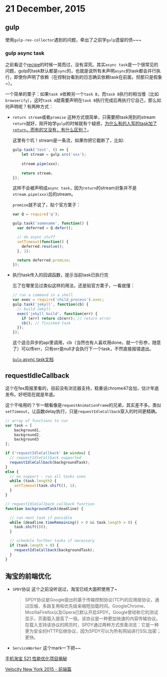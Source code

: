 # 21 December, 2015

## gulp
使用`gulp-rev-collector`遇到的问题，牵出了之前学`gulp`遗留的债~~~

### gulp async task
之前看这个[recipe](https://github.com/gulpjs/gulp/blob/master/docs/recipes/running-tasks-in-series.md)的时候一晃而过，没有深究。其实`async task`是一个很常见的问题，gulp的task默认都是`sync`的，也就是说所有未声明`async`的task都会并行执行，即使你声明了依赖（在控制台看到的日志确实依赖task在前面，但那只是假象~）。

一个简单的栗子：如果`task A`依赖另一个`task B`，而`task B`执行的相当慢（比如`browserify`），这时`task A`就需要声明在`task B`执行完成后再执行它自己，那么如何声明呢？有两种方式：

- `return stream`或者`promise`
	这种方式很简单，只需要把task用到的stream `return`就好，刚开始学`gulp`的时候就有个疑惑，[为什么有的人写的task加了`return`，而有的又没有，有什么区别？](http://stackoverflow.com/questions/21699146/gulp-js-task-return-on-src)。
	
	这里有个坑！stream是一条流，如果你把它截断了，比如:
	
	```js
	gulp.task('test', () => {
		let stream = gulp.src('xxx');
		
		stream.pipe(xxx);
		
		return stream;
	});
	```
	这样不会被声明成`async task`，因为`return`的stream对象并不是`stream.pipe(xxx)`后的stream。
	
	`promise`就不说了，贴个官方栗子：
	
	```js
	var Q = require('q');

	gulp.task('somename', function() {
	  var deferred = Q.defer();
	
	  // do async stuff
	  setTimeout(function() {
	    deferred.resolve();
	  }, 1);
	
	  return deferred.promise;
	});
	```
- 执行task传入的回调函数，提示当前task已执行完

	忘了在哪里见过类似这样的用法，还是贴官方栗子，一看就懂：
	
	```js
	// run a command in a shell
	var exec = require('child_process').exec;
	gulp.task('jekyll', function(cb) {
	  // build Jekyll
	  exec('jekyll build', function(err) {
	    if (err) return cb(err); // return error
	    cb(); // finished task
	  });
	});
	```
	这个适合异步的api里调用，cb（当然也有人喜欢用done，就一个形参，随意了）可以传err，只有err是null才会执行下一个task，不然直接报错退出。
	
	[`Gulp` async task文档](https://github.com/gulpjs/gulp/blob/master/docs/API.md#async-task-support)

## requestIdleCallback

这个在fex周报里看的，目前没有浏览器支持，稳重说chrome47会加，估计年底发布。好吧现在就是年底。

这个干啥用的？乍一眼看像是`requestAnimationFrame`的兄弟，其实差不多。类似`setTimeout`，让函数delay执行，只是`requestIdleCallback`穿入的时间更精确。

```js
// array of functions to run
var task = [
	background1,
	background2,
	background3
];

if ('requestIdleCallback' in window) {
  // requestIdleCallback supported
  requestIdleCallback(backgroundTask);
}
else {
  // no support - run all tasks soon
  while (task.length) {
  	setTimeout(task.shift(), 1);
  }
}

// requestIdleCallback callback function
function backgroundTask(deadline) {

  // run next task if possible
  while (deadline.timeRemaining() > 0 && task.length > 0) {
  	task.shift()();
  }

  // schedule further tasks if necessary
  if (task.length > 0) {
    requestIdleCallback(backgroundTask);
  }
}
```

## 淘宝的前端优化

- `SPDY`协议 这个之前没听说过，淘宝已经大面积使用了~

	> SPDY协议是Google提出的基于传输控制协议(TCP)的应用层协议，通过压缩、多路复用和优先级来缩短加载时间。GoogleChrome、MozillaFirefox以及Opera已默认开启SPDY。Google曾经称它的测试显示，页面载入提高了一倍。该协议是一种更加快速的内容传输协议。
在载入支持该协议的网页时，SPDY通过两种方式改善浏览：它是一种更为安全的HTTP后继协议，因为SPDY可以为所有网站进行SSL加密；更快。

- `ServiceWorker` 这个mark一下把~~

[手机淘宝 521 性能优化项目揭秘](http://mp.weixin.qq.com/s?__biz=MjM5MDE0Mjc4MA==&mid=401554928&idx=1&sn=abde4233ad87b6c7fb2e797b1902f5b6&scene=2&srcid=1206I2q9x0pFaJTh0gjOv9P5)

[Velocity New York 2015 - 前端篇](http://taobaofed.org/blog/2015/12/14/velocity-new-york-2015-frontend/)
